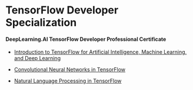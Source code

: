 # TensorFlow Developer Specialization

#### DeepLearning.AI TensorFlow Developer Professional Certificate

* [Introduction to TensorFlow for Artificial Intelligence, Machine Learning, and Deep Learning]()

* [Convolutional Neural Networks in TensorFlow]()

* [Natural Language Processing in TensorFlow]()

